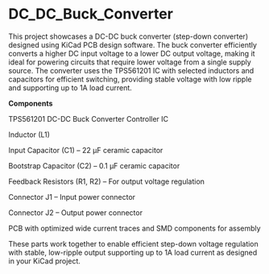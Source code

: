 # DC_DC_Buck_Converter
This project showcases a DC-DC buck converter (step-down converter) designed using KiCad PCB design software. The buck converter efficiently converts a higher DC input voltage to a lower DC output voltage, making it ideal for powering circuits that require lower voltage from a single supply source. The converter uses the TPS561201 IC with selected inductors and capacitors for efficient switching, providing stable voltage with low ripple and supporting up to 1A load current.

**Components**

TPS561201 DC-DC Buck Converter Controller IC

Inductor (L1)

Input Capacitor (C1) – 22 μF ceramic capacitor

Bootstrap Capacitor (C2) – 0.1 μF ceramic capacitor

Feedback Resistors (R1, R2) – For output voltage regulation

Connector J1 – Input power connector

Connector J2 – Output power connector

PCB with optimized wide current traces and SMD components for assembly

These parts work together to enable efficient step-down voltage regulation with stable, low-ripple output supporting up to 1A load current as designed in your KiCad project.
